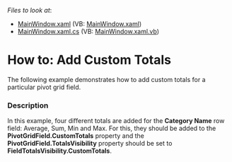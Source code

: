<!-- default file list -->
*Files to look at*:

* [MainWindow.xaml](./CS/HowToAddCustomTotals/MainWindow.xaml) (VB: [MainWindow.xaml](./VB/HowToAddCustomTotals/MainWindow.xaml))
* [MainWindow.xaml.cs](./CS/HowToAddCustomTotals/MainWindow.xaml.cs) (VB: [MainWindow.xaml.vb](./VB/HowToAddCustomTotals/MainWindow.xaml.vb))
<!-- default file list end -->
# How to: Add Custom Totals


<p>The following example demonstrates how to add custom totals for a particular pivot grid field.</p>


<h3>Description</h3>

<p>In this example, four different totals are added for the <strong>Category Name</strong> row field: Average, Sum, Min and Max. For this, they should be added to the <strong>PivotGridField.CustomTotals</strong> property and the <strong>PivotGridField.TotalsVisibility</strong> property should be set to <strong>FieldTotalsVisibility.CustomTotals</strong>.</p>

<br/>


